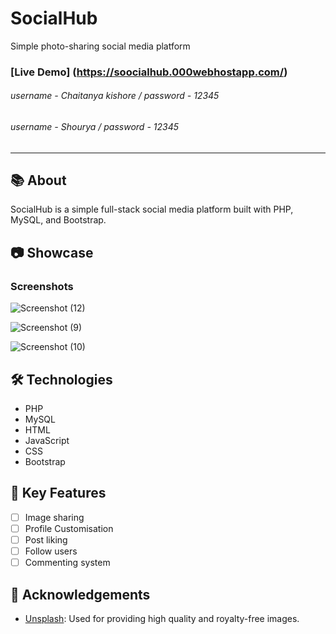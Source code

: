 # SocialHub

Simple photo-sharing social media platform

### [Live Demo] (https://soocialhub.000webhostapp.com/)

###### username - Chaitanya kishore /  password - 12345
###### username - Shourya / password - 12345

----

## 📚 About

SocialHub is a simple full-stack social media platform built with PHP, MySQL, and Bootstrap.

## 📷️ Showcase

### Screenshots

![Screenshot (12)](https://github.com/chaitanykishore/SocialHub/assets/113979917/f0faf073-f748-49d4-a9f9-f3ce35bf8a23)

![Screenshot (9)](https://github.com/chaitanykishore/SocialHub/assets/113979917/37fd313f-b30f-4749-afe1-3c2340f2eca2)

![Screenshot (10)](https://github.com/chaitanykishore/SocialHub/assets/113979917/861e2d89-d6ae-416a-8dcb-05972d66a9f6)

## 🛠️ Technologies

- PHP
- MySQL
- HTML
- JavaScript
- CSS
- Bootstrap

## 🌟 Key Features

- [ ] Image sharing
- [ ] Profile Customisation
- [ ] Post liking
- [ ] Follow users
- [ ] Commenting system

## 🙏 Acknowledgements
- [Unsplash](https://unsplash.com/): Used for providing high quality and royalty-free images.

